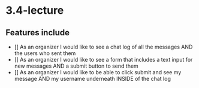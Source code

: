 # 3.4-lecture

## Features include
- [] As an organizer I would like to see a chat log of all the messages AND the users who sent them
- [] As an organizer I would like to see a form that includes a text input for new messages AND a submit button to send them
- [] As an organizer I would like to be able to click submit and see my message AND my username underneath INSIDE of the chat log
